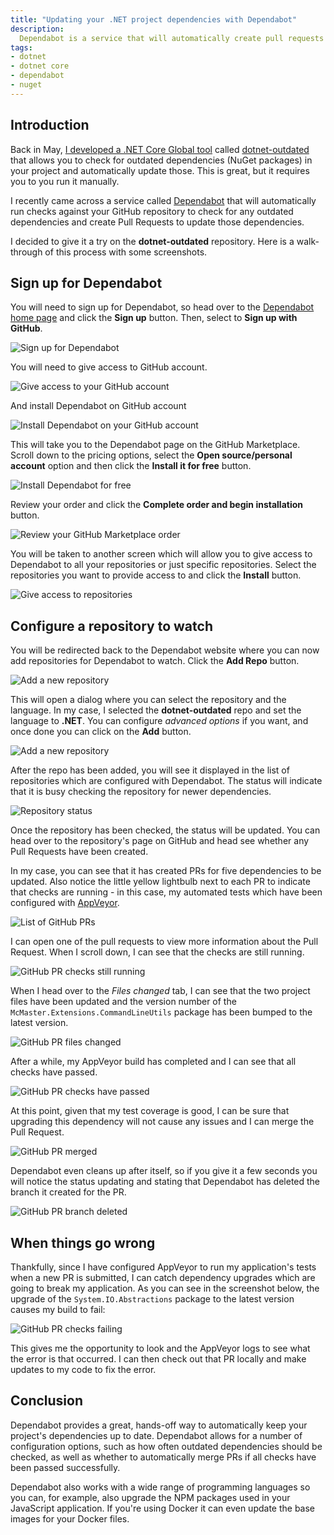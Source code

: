```yaml
---
title: "Updating your .NET project dependencies with Dependabot"
description:
  Dependabot is a service that will automatically create pull requests to update outdated dependencies in your .NET projects.
tags:
- dotnet
- dotnet core
- dependabot
- nuget
---
```


## Introduction

Back in May, [I developed a .NET Core Global tool](/blog/may-2018-month-of-shipping/) called [dotnet-outdated](https://github.com/jerriep/dotnet-outdated) that allows you to check for outdated dependencies (NuGet packages) in your project and automatically update those. This is great, but it requires you to you run it manually.

I recently came across a service called [Dependabot](https://dependabot.com/) that will automatically run checks against your GitHub repository to check for any outdated dependencies and create Pull Requests to update those dependencies.

I decided to give it a try on the **dotnet-outdated** repository. Here is a walk-through of this process with some screenshots.

## Sign up for Dependabot

You will need to sign up for Dependabot, so head over to the [Dependabot home page](https://dependabot.com/) and click the **Sign up** button. Then, select to **Sign up with GitHub**.

![Sign up for Dependabot](/images/blog/2018-09-12-updating-net-dependencies-dependabot/signup.png)

You will need to give access to GitHub account.

![Give access to your GitHub account](/images/blog/2018-09-12-updating-net-dependencies-dependabot/github-authorize.png)

And install Dependabot on GitHub account

![Install Dependabot on your GitHub account](/images/blog/2018-09-12-updating-net-dependencies-dependabot/install-dependabot-to-github-account.png)

This will take you to the Dependabot page on the GitHub Marketplace. Scroll down to the pricing options, select the **Open source/personal account** option and then click the **Install it for free** button.

![Install Dependabot for free](/images/blog/2018-09-12-updating-net-dependencies-dependabot/install-dependabot-for-free.png)

Review your order and click the **Complete order and begin installation** button.

![Review your GitHub Marketplace order](/images/blog/2018-09-12-updating-net-dependencies-dependabot/review-order.png)

You will be taken to another screen which will allow you to give access to Dependabot to all your repositories or just specific repositories. Select the repositories you want to provide access to and click the **Install** button.

![Give access to repositories](/images/blog/2018-09-12-updating-net-dependencies-dependabot/give-access-to-repositories.png)

## Configure a repository to watch 

You will be redirected back to the Dependabot website where you can now add repositories for Dependabot to watch. Click the **Add Repo** button.

![Add a new repository](/images/blog/2018-09-12-updating-net-dependencies-dependabot/dependabot-repositories.png)

This will open a dialog where you can select the repository and the language. In my case, I selected the **dotnet-outdated** repo and set the language to **.NET**. You can configure _advanced options_ if you want, and once done you can click on the **Add** button.

![Add a new repository](/images/blog/2018-09-12-updating-net-dependencies-dependabot/dependabot-add-repo.png)

After the repo has been added, you will see it displayed in the list of repositories which are configured with Dependabot. The status will indicate that it is busy checking the repository for newer dependencies.

![Repository status](/images/blog/2018-09-12-updating-net-dependencies-dependabot/dependabot-repo-added.png)

Once the repository has been checked, the status will be updated. You can head over to the repository's page on GitHub and head see whether any Pull Requests have been created. 

In my case, you can see that it has created PRs for five dependencies to be updated. Also notice the little yellow lightbulb next to each PR to indicate that checks are running - in this case, my automated tests which have been configured with [AppVeyor](https://www.appveyor.com/).

![List of GitHub PRs](/images/blog/2018-09-12-updating-net-dependencies-dependabot/github-prs.png)

I can open one of the pull requests to view more information about the Pull Request. When I scroll down, I can see that the checks are still running.

![GitHub PR checks still running](/images/blog/2018-09-12-updating-net-dependencies-dependabot/github-pr-checks-running.png)

When I head over to the _Files changed_ tab, I can see that the two project files have been updated and the version number of the `McMaster.Extensions.CommandLineUtils` package has been bumped to the latest version.

![GitHub PR files changed](/images/blog/2018-09-12-updating-net-dependencies-dependabot/github-pr-files-changed.png)

After a while, my AppVeyor build has completed and I can see that all checks have passed.

![GitHub PR checks have passed](/images/blog/2018-09-12-updating-net-dependencies-dependabot/github-pr-checks-completed.png)

At this point, given that my test coverage is good, I can be sure that upgrading this dependency will not cause any issues and I can merge the Pull Request.

![GitHub PR merged](/images/blog/2018-09-12-updating-net-dependencies-dependabot/github-pr-merged.png)

Dependabot even cleans up after itself, so if you give it a few seconds you will notice the status updating and stating that Dependabot has deleted the branch it created for the PR.

![GitHub PR branch deleted](/images/blog/2018-09-12-updating-net-dependencies-dependabot/github-pr-branch-deleted.png)

## When things go wrong

Thankfully, since I have configured AppVeyor to run my application's tests when a new PR is submitted, I can catch dependency upgrades which are going to break my application. As you can see in the screenshot below, the upgrade of the `System.IO.Abstractions` package to the latest version causes my build to fail:

![GitHub PR checks failing](/images/blog/2018-09-12-updating-net-dependencies-dependabot/github-pr-checks-failing.png)

This gives me the opportunity to look and the AppVeyor logs to see what the error is that occurred. I can then check out that PR locally and make updates to my code to fix the error.

## Conclusion

Dependabot provides a great, hands-off way to automatically keep your project's dependencies up to date. Dependabot allows for a number of configuration options, such as how often outdated dependencies should be checked, as well as whether to automatically merge PRs if all checks have been passed successfully.

Dependabot also works with a wide range of programming languages so you can, for example, also upgrade the NPM packages used in your JavaScript application. If you're using Docker it can even update the base images for your Docker files.